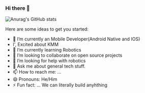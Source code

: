 ### Hi there 👋



![Anurag's GitHub stats](https://github-readme-stats.vercel.app/api?username=develNerd&show_icons=true&theme=radical)

Here are some ideas to get you started:

- 🔭 I’m currently an Mobile Developer(Android Native and IOS)
- I', Excited about KMM
- 🌱 I’m currently learning Robotics
- 👯 I’m looking to collaborate on open source projects
- 🤔 I’m looking for help with robotics
- 💬 Ask me about general tech stuff.
- 📫 How to reach me: ...
- 😄 Pronouns: He/Him
- ⚡ Fun fact: ... We can literally build anyhthing



